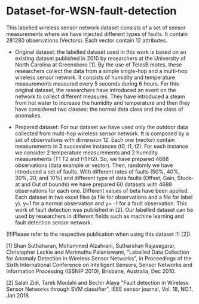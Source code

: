 # Dataset-for-WSN-fault-detection
This labelled wireless sensor network dataset consists of a set of sensor measurements where we have injected 
different types of faults. It contain 281280 observations (Vectors). 
Each vector contain 12 attributes. 
- Original dataset: the labelled dataset used in this work is based on an existing dataset published in 2010 by researchers at 
the University of North Carolina at Greensboro [1]. 
By the use of TelosB motes, these researchers collect the data from a simple single-hop and a multi-hop wireless sensor network. 
It consists of humidity and temperature measurements measured every 5 seconds during 6 hours. 
For this original dataset, the researchers have introduced an event on the network to collect different measures. 
They have introduced a steam from hot water to increase the humidity and temperature and then they have considered 
two classes: the normal data class and the class of anomalies. 

- Prepared dataset: For our dataset we have used only the outdoor data collected from multi-hop wireless sensor network. 
It is composed by a set of observations with dimension 12. Each one (vector) contain measurements in 3 successive instances (t0, t1, t2). 
For each instance we consider 2 temperature measurements and 2 humidity measurements (T1 T2 and H1 H2). 
So, we have prepared 4688 observations (data example or vector). Then, randomly we have introduced a set of faults. 
With different rates of faults (50%, 40%, 30%, 20, and 10%) and different type of data faults (Offset, Gain, Stuck-at and Out of bounds)
we have prepared 60 datasets with 4688 observations for each one. Different values of beta have been applied. 
Each dataset in two excel files (a file for observations and a file for label y). 
y=1 for a normal observation and y= -1 for a fault observation. This work of fault detection was published in [2]. 
Our labelled dataset can be used by researchers in different fields such as machine learning and fault detection sensor network.

(!!!Please refer to the respective publication when using this dataset !!! [2]). 

[1] Shan Suthaharan, Mohammed Alzahrani, Sutharshan Rajasegarar, Christopher Leckie and Marimuthu Palaniswami, 
"Labelled Data Collection for Anomaly Detection in Wireless Sensor Networks", 
in Proceedings of the Sixth International Conference on Intelligent Sensors, 
Sensor Networks and Information Processing (ISSNIP 2010), Brisbane, Australia, Dec 2010. 

[2] Salah Zidi, Tarek Moulahi and Bechir Alaya "Fault detection in Wireless Sensor Networks through SVM classifier", 
IEEE sensor journal, Vol. 18, NO.1, Jan 2018.
